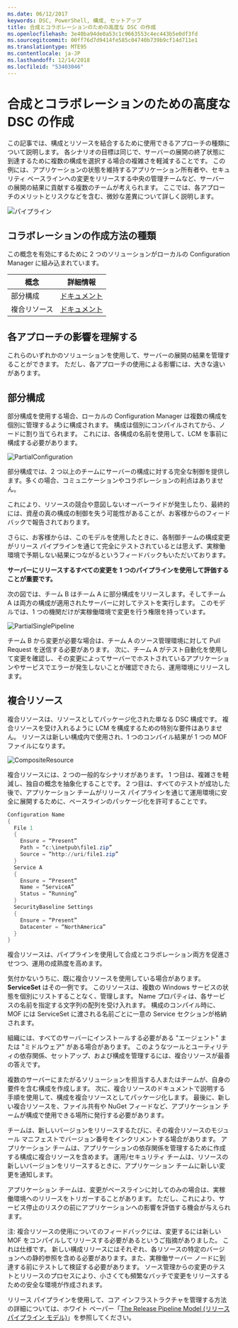 ```yaml
---
ms.date: 06/12/2017
keywords: DSC, PowerShell, 構成, セットアップ
title: 合成とコラボレーションのための高度な DSC の作成
ms.openlocfilehash: 3e40ba94de0a53c1c9663553c4ec443b5e0df3fd
ms.sourcegitcommit: 00ff76d7d9414fe585c04740b739b9cf14d711e1
ms.translationtype: MTE95
ms.contentlocale: ja-JP
ms.lasthandoff: 12/14/2018
ms.locfileid: "53403046"
---
```

# <a name="advanced-dsc-authoring-for-composition-and-collaboration"></a>合成とコラボレーションのための高度な DSC の作成

この記事では、構成とリソースを結合するために使用できるアプローチの種類について説明します。
各シナリオの目標は同じで、サーバーの展開の終了状態に到達するために複数の構成を選択する場合の複雑さを軽減することです。
この例には、アプリケーションの状態を維持するアプリケーション所有者や、セキュリティ ベースラインへの変更をリリースする中央の管理チームなど、サーバーの展開の結果に貢献する複数のチームが考えられます。
ここでは、各アプローチのメリットとリスクなどを含む、微妙な差異について詳しく説明します。

![パイプライン](../images/Pipeline.jpg)

## <a name="types-of-collaborative-authoring-techniques"></a>コラボレーションの作成方法の種類

この概念を有効にするために 2 つのソリューションがローカルの Configuration Manager に組み込まれています。

| 概念 | 詳細情報
|-|-
| 部分構成 | [ドキュメント](../pull-server/partialConfigs.md)
| 複合リソース | [ドキュメント](../resources/authoringResourceComposite.md)

## <a name="understanding-the-impact-of-each-approach"></a>各アプローチの影響を理解する

これらのいずれかのソリューションを使用して、サーバーの展開の結果を管理することができます。
ただし、各アプローチの使用による影響には、大きな違いがあります。

## <a name="partial-configurations"></a>部分構成

部分構成を使用する場合、ローカルの Configuration Manager は複数の構成を個別に管理するように構成されます。
構成は個別にコンパイルされてから、ノードに割り当てられます。
これには、各構成の名前を使用して、LCM を事前に構成する必要があります。

![PartialConfiguration](../images/PartialConfiguration.jpg)

部分構成では、2 つ以上のチームにサーバーの構成に対する完全な制御を提供します。多くの場合、コミュニケーションやコラボレーションの利点はありません。

これにより、リソースの競合や意図しないオーバーライドが発生したり、最終的には、資産の真の構成の制御を失う可能性があることが、お客様からのフィードバックで報告されております。

さらに、お客様からは、このモデルを使用したときに、各制御チームの構成変更がリリース パイプラインを通じて完全にテストされているとは思えず、実稼働環境で予期しない結果につながるというフィードバックもいただいております。

**サーバーにリリースするすべての変更を 1 つのパイプラインを使用して評価することが重要です。**

次の図では、チーム B はチーム A に部分構成をリリースします。そしてチーム A は両方の構成が適用されたサーバーに対してテストを実行します。
このモデルでは、1 つの機関だけが実稼働環境で変更を行う権限を持っています。

![PartialSinglePipeline](../images/PartialSinglePipeline.jpg)

チーム B から変更が必要な場合は、チーム A のソース管理環境に対して Pull Request を送信する必要があります。
次に、チーム A がテスト自動化を使用して変更を確認し、その変更によってサーバーでホストされているアプリケーションやサービスでエラーが発生しないことが確認できたら、運用環境にリリースします。

## <a name="composite-resources"></a>複合リソース

複合リソースは、リソースとしてパッケージ化された単なる DSC 構成です。
複合リソースを受け入れるように LCM を構成するための特別な要件はありません。
リソースは新しい構成内で使用され、1 つのコンパイル結果が 1 つの MOF ファイルになります。

![CompositeResource](../images/CompositeResource.jpg)

複合リソースには、2 つの一般的なシナリオがあります。
1 つ目は、複雑さを軽減し、独自の概念を抽象化することです。
2 つ目は、すべてのテストが成功した後で、アプリケーション チームがリリース パイプラインを通じて運用環境に安全に展開するために、ベースラインのパッケージ化を許可することです。

```PowerShell
Configuration Name
{
  File 1
  {
    Ensure = “Present”
    Path = “c:\inetpub\file1.zip”
    Source = “http://uri/file1.zip”
  }
  Service A
  {
    Ensure = “Present”
    Name = “ServiceA”
    Status = “Running”
  }
  SecurityBaseline Settings
  {
    Ensure = “Present”
    Datacenter = “NorthAmerica”
  }
}
```

複合リソースは、パイプラインを使用して合成とコラボレーション両方を促進させつつ、運用の成熟度を高めます。

気付かないうちに、既に複合リソースを使用している場合があります。
**ServiceSet** はその一例です。
このリソースは、複数の Windows サービスの状態を個別にリストすることなく、管理します。
Name プロパティは、各サービスの名前を指定する文字列の配列を受け入れます。
構成のコンパイル時に、MOF には ServiceSet に渡される名前ごとに一意の Service セクションが格納されます。

組織には、すべてのサーバーにインストールする必要がある "エージェント" または "ミドルウェア" がある場合があります。
このようなツールとユーティリティの依存関係、セットアップ、および構成を管理するには、複合リソースが最善の答えです。

複数のサーバーにまたがるソリューションを担当する人またはチームが、自身の要件を含む構成を作成します。
次に、複合リソースのドキュメントで説明する手順を使用して、構成を複合リソースとしてパッケージ化します。
最後に、新しい複合リソースを、ファイル共有や NuGet フィードなど、アプリケーション チームが構成で使用できる場所に発行する必要があります。

チームは、新しいバージョンをリリースするたびに、その複合リソースのモジュール マニフェストでバージョン番号をインクリメントする場合があります。
アプリケーション チームは、アプリケーションの依存関係を管理するために作成する構成に複合リソースを含めます。
運用/セキュリティ チームは、リソースの新しいバージョンをリリースするときに、アプリケーション チームに新しい変更を通知します。

アプリケーション チームは、変更がベースラインに対してのみの場合は、実稼働環境へのリリースをトリガーすることがあります。
ただし、これにより、サービス停止のリスクの前にアプリケーションへの影響を評価する機会が与えられます。

注: 複合リソースの使用についてのフィードバックには、変更するには新しい MOF をコンパイルしてリリースする必要があるというご指摘がありました。
これは仕様です。
新しい構成リリースにはそれぞれ、各リソースの特定のバージョンへの静的参照を含める必要があります。また、実稼働サーバー ノードに到達する前にテストして検証する必要があります。
ソース管理からの変更のテストとリリースのプロセスにより、小さくても頻繁なバッチで変更をリリースするための安全な環境が作成されます。

リリース パイプラインを使用して、コア インフラストラクチャを管理する方法の詳細については、ホワイト ペーパー「[The Release Pipeline Model (リリース パイプライン モデル)](../further-reading/whitepapers.md)」を参照してください。
